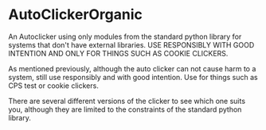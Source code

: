 # AutoClickerOrganic
An Autoclicker using only modules from the standard python library for systems that don't have external libraries. USE RESPONSIBLY WITH GOOD INTENTION AND ONLY FOR THINGS SUCH AS COOKIE CLICKERS.

As mentioned previously, although the auto clicker can not cause harm to a system, still use responsibly and with good intention. Use for things such as CPS test or cookie clickers. 

There are several different versions of the clicker to see which one suits you, although they are limited to the constraints of the standard python library.
